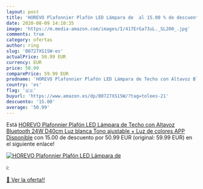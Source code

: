 ```yaml
---
layout: post
title: 'HOREVO Plafonnier Plafón LED Lámpara de  al 15.00 % de descuento'
date: 2020-08-09 14:10:35
image: 'https://m.media-amazon.com/images/I/417ErGa73uL._SL200_.jpg'
comments: true
category: ofertas
author: ring
slug: 'B0727XS1SW-es'
actualPrice: 50.99 EUR
currency: EUR
price: 50.99
comparePrice: 59.99 EUR
prodname: 'HOREVO Plafonnier Plafón LED Lámpara de Techo con Altavoz Bluetooth  24W D40cm  Luz blanca Tono ajustable + Luz de colores  APP Disponible'
country: 'es'
flag: '🇪🇸'
buyurl: 'https://www.amazon.es/dp/B0727XS1SW/?tag=tolees-21'
descuento: '15.00'
average: '50.99'
---
```


Está [HOREVO Plafonnier Plafón LED Lámpara de Techo con Altavoz Bluetooth  24W D40cm  Luz blanca Tono ajustable + Luz de colores  APP Disponible](https://www.amazon.es/dp/B0727XS1SW/?tag=tolees-21) con 15.00 de descuento por 50.99 EUR (original: 59.99 EUR) en el siguiente enlace!

[![HOREVO Plafonnier Plafón LED Lámpara de ](https://m.media-amazon.com/images/I/417ErGa73uL._SL200_.jpg)](https://www.amazon.es/dp/B0727XS1SW/?tag=tolees-21)

ℹ️:


[🛒 Ver la oferta!!](https://www.amazon.es/dp/B0727XS1SW/?tag=tolees-21)
